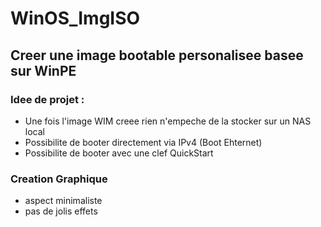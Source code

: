 # WinOS_ImgISO
## Creer une image bootable personalisee basee sur WinPE

### Idee de projet : 
+ Une fois l'image WIM creee rien n'empeche de la stocker sur un NAS local
+ Possibilite de booter directement via IPv4 (Boot Ehternet)
+ Possibilite de booter avec une clef QuickStart

### Creation Graphique
+ aspect minimaliste 
+ pas de jolis effets
